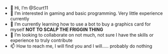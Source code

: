 - 👋 Hi, I’m @Scurt11
- 👀 I’m interested in gaming and basic programming. Very little experience currently
- 🌱 I’m currently learning how to use a bot to buy a graphics card for myself ****NOT TO SCALP THE FRIGGIN THING****
- 💞️ I’m looking to collaborate on not much, not sure I have the skills or experience to truly contribute
- 📫 How to reach me, I will find you and I will..... probably do nothing

<!---
Scurt11/Scurt11 is a ✨ special ✨ repository because its `README.md` (this file) appears on your GitHub profile.
You can click the Preview link to take a look at your changes.
--->
